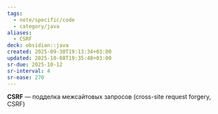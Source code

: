 ```yaml
---
tags:
  - note/specific/code
  - category/java
aliases:
  - CSRF
deck: obsidian::java
created: 2025-09-30T19:13:34+03:00
updated: 2025-10-08T19:35:48+03:00
sr-due: 2025-10-12
sr-interval: 4
sr-ease: 270
---
```


**CSRF**
—
подделка межсайтовых запросов (cross-site request forgery, CSRF)
